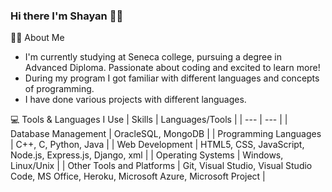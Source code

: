 ### Hi there I'm Shayan 🤝🏾


✍🏾 About Me 
- I'm currently studying at Seneca college, pursuing a degree in Advanced Diploma. Passionate about coding and excited to learn     more!
- During my program I got familiar with different languages and concepts of programming. 
- I have done various projects with different languages.
 
💻 Tools & Languages I Use 
| Skills | Languages/Tools |
| --- | --- | 
| Database Management	 | OracleSQL, MongoDB |
| Programming Languages	| C++, C, Python, Java |
| Web Development	 | HTML5, CSS, JavaScript, Node.js, Express.js, Django, xml |
| Operating Systems	| Windows, Linux/Unix |
| Other Tools and Platforms	| Git, Visual Studio, Visual Studio Code, MS Office, Heroku, Microsoft Azure, Microsoft Project |

